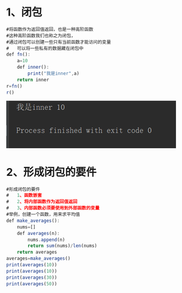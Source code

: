 # **1、闭包**

```javascript
#将函数作为返回值返回，也是一种高阶函数
#这种高阶函数我们也称之为闭包，
#通过闭包可以创建一些只有当前函数才能访问的变量
#	可以将一些私有的数据藏在闭包中
def fn():
    a=10
    def inner():
        print("我是inner",a)
    return inner
r=fn()
r()
```

![](images/WEBRESOURCE8c38abf1a9154f9989578923e7cd5e9e截图.png)

# **2、形成闭包的要件**

```javascript
#形成闭包的要件
#	1、函数嵌套
#	2、将内部函数作为返回值返回
#	3、内部函数必须要使用到外部函数的变量
#举例，创建一个函数，用来求平均值
def make_averages():
    nums=[]
    def averages(n):
        nums.append(n)
        return sum(nums)/len(nums)
    return averages
averages=make_averages()
print(averages(10))
print(averages(10))
print(averages(30))
print(averages(50))
```